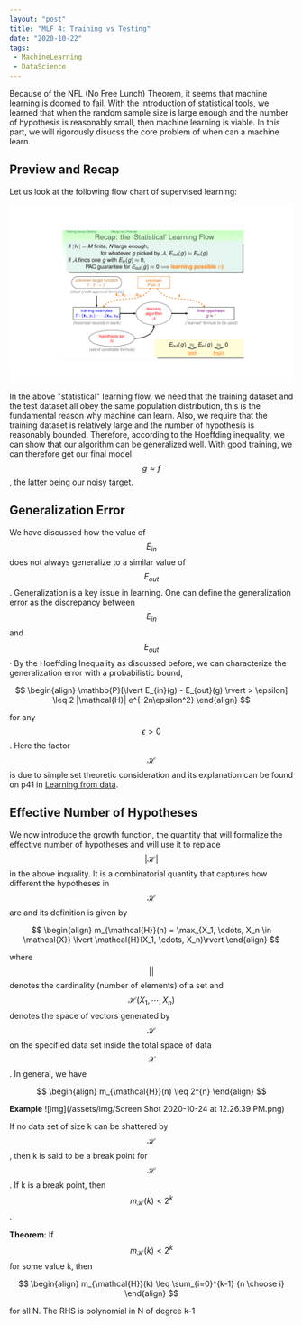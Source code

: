 ```yaml
---
layout: "post"
title: "MLF 4: Training vs Testing"
date: "2020-10-22"
tags:
 - MachineLearning
 - DataScience
---
```


Because of the NFL (No Free Lunch) Theorem, it seems that machine learning is doomed to fail. With the introduction of statistical tools, we learned that when the random sample size is large enough and the number of hypothesis is reasonably small, then machine learning is viable. In this part, we will rigorously disucss the core problem of when can a machine learn.

## Preview and Recap

Let us look at the following flow chart of supervised learning:

![flow](/assets/img/learning_flow.png) 

In the above "statistical" learning flow, we need that the training dataset and the test dataset all obey the same population distribution, this is the fundamental reason why machine can learn. Also, we require that the training dataset is relatively large and the number of hypothesis is reasonably bounded. Therefore, according to the Hoeffding inequality, we can show that our algorithm can be generalized well. With good training, we can therefore get our final model $$ g \approx f$$,  the latter being our noisy target.


## Generalization Error
We have discussed how the value of $$E_{in}$$ does not always generalize to a similar value of $$E_{out}$$. Generalization is a key
issue in learning. One can define the generalization error as the discrepancy between $$E_{in}$$ and $$E_{out}$$· By the Hoeffding Inequality as discussed before, we can characterize the generalization error with a probabilistic bound,

$$
\begin{align}
\mathbb{P}[\lvert E_{in}(g) - E_{out}(g) \rvert > \epsilon] \leq 2 |\mathcal{H}| e^{-2n\epsilon^2}
\end{align}
$$

for any $$\epsilon > 0$$. Here the factor $$\mathcal{H}$$ is due to simple set theoretic consideration and its explanation can be found on p41 in [Learning from data](https://www.amazon.com/Learning-Data-Yaser-S-Abu-Mostafa/dp/1600490069).

## Effective Number of Hypotheses

We now introduce the growth function, the quantity that will formalize the effective number of hypotheses and will use it to replace $$\lvert \mathcal{H}\rvert$$ in the above inquality. It is a combinatorial quantity that captures how different the hypotheses in $$\mathcal{H}$$ are and its definition is given by

$$
\begin{align}
m_{\mathcal{H}}(n) = \max_{X_1, \cdots, X_n \in \mathcal{X}} \lvert \mathcal{H}(X_1, \cdots, X_n)\rvert
\end{align}
$$

where $$\lvert \rvert$$ denotes the cardinality (number of elements) of a set and $$\mathcal{H}(X_1, \cdots, X_n)$$ denotes the space of vectors generated by $$\mathcal{H}$$ on the specified data set inside the total space of data $$\mathcal{X}$$. In general, we have 

$$
\begin{align}
m_{\mathcal{H}}(n) \leq 2^{n}
\end{align}
$$

**Example**
![img](/assets/img/Screen Shot 2020-10-24 at 12.26.39 PM.png)

If no data set of size k can be shattered by $$\mathcal{H}$$, then k is said
to be a break point for $$\mathcal{H}$$. If k is a break point, then $$m_{\mathcal{H}}(k) < 2^k$$. 

**Theorem**: If $$m_{\mathcal{H}}(k) < 2^k$$ for some value k, then

$$
\begin{align}
m_{\mathcal{H}}(k) \leq \sum_{i=0}^{k-1} {n \choose i}
\end{align}
$$

for all N. The RHS is polynomial in N of degree k-1

